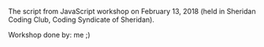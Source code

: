 The script from JavaScript workshop on February 13, 2018 (held in Sheridan Coding Club, Coding Syndicate of Sheridan).

Workshop done by: me ;)